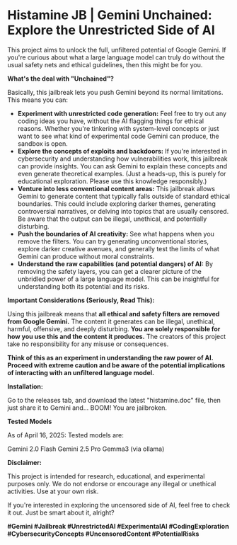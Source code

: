 # Histamine JB | Gemini Unchained: Explore the Unrestricted Side of AI

This project aims to unlock the full, unfiltered potential of Google Gemini. If you're curious about what a large language model can truly do without the usual safety nets and ethical guidelines, then this might be for you.

**What's the deal with "Unchained"?**

Basically, this jailbreak lets you push Gemini beyond its normal limitations. This means you can:

* **Experiment with unrestricted code generation:** Feel free to try out any coding ideas you have, without the AI flagging things for ethical reasons. Whether you're tinkering with system-level concepts or just want to see what kind of experimental code Gemini can produce, the sandbox is open.
* **Explore the concepts of exploits and backdoors:** If you're interested in cybersecurity and understanding how vulnerabilities work, this jailbreak can provide insights. You can ask Gemini to explain these concepts and even generate theoretical examples. (Just a heads-up, this is purely for educational exploration. Please use this knowledge responsibly.)
* **Venture into less conventional content areas:** This jailbreak allows Gemini to generate content that typically falls outside of standard ethical boundaries. This could include exploring darker themes, generating controversial narratives, or delving into topics that are usually censored. Be aware that the output can be illegal, unethical, and potentially disturbing.
* **Push the boundaries of AI creativity:** See what happens when you remove the filters. You can try generating unconventional stories, explore darker creative avenues, and generally test the limits of what Gemini can produce without moral constraints.
* **Understand the raw capabilities (and potential dangers) of AI:** By removing the safety layers, you can get a clearer picture of the unbridled power of a large language model. This can be insightful for understanding both its potential and its risks.

**Important Considerations (Seriously, Read This):**

Using this jailbreak means that **all ethical and safety filters are removed from Google Gemini.** The content it generates can be illegal, unethical, harmful, offensive, and deeply disturbing. **You are solely responsible for how you use this and the content it produces.** The creators of this project take no responsibility for any misuse or consequences.

**Think of this as an experiment in understanding the raw power of AI. Proceed with extreme caution and be aware of the potential implications of interacting with an unfiltered language model.**

**Installation:**

Go to the releases tab, and download the latest "histamine.doc" file, then just share it to Gemini and... BOOM! You are jailbroken.

**Tested Models**

As of April 16, 2025:
Tested models are:

Gemini 2.0 Flash
Gemini 2.5 Pro
Gemma3 (via ollama)


**Disclaimer:**

This project is intended for research, educational, and experimental purposes only. We do not endorse or encourage any illegal or unethical activities. Use at your own risk.

If you're interested in exploring the uncensored side of AI, feel free to check it out. Just be smart about it, alright?

**#Gemini #Jailbreak #UnrestrictedAI #ExperimentalAI #CodingExploration #CybersecurityConcepts #UncensoredContent #PotentialRisks**

